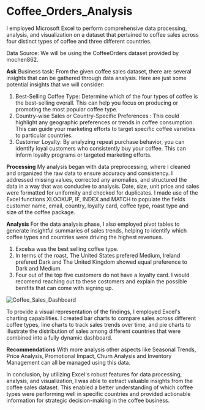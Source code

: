 # Coffee_Orders_Analysis
I employed Microsoft Excel to perform comprehensive data processing, analysis, and visualization on a dataset that pertained to coffee sales across four distinct types of coffee and three different countries.

Data Source:
We will be using the CoffeeOrders dataset provided by mochen862.

**Ask**
Business task:
From the given coffee sales dataset, there are several insights that can be gathered through data analysis. Here are just some potential insights that we will consider:
1. Best-Selling Coffee Type: Determine which of the four types of coffee is the best-selling overall. This can help you focus on producing or promoting the most popular coffee type.
2. Country-wise Sales or Country-Specific Preferences : This could highlight any geographic preferences or trends in coffee consumption. This can guide your marketing efforts to target specific coffee varieties to particular countries.
3. Customer Loyalty: By analyzing repeat purchase behavior, you can identify loyal customers who consistently buy your coffee. This can inform loyalty programs or targeted marketing efforts.

**Processing**
My analysis began with data preprocessing, where I cleaned and organized the raw data to ensure accuracy and consistency. I addressed missing values, corrected any anomalies, and structured the data in a way that was conducive to analysis. Date, size, unit price and sales were formatted for uniformity and checked for duplicates. I made use of the Excel functions XLOOKUP, IF, INDEX and MATCH to populate the fields customer name, email, country, loyalty card, coffee type, roast type and size of the coffee package.

**Analysis**
For the data analysis phase, I also employed pivot tables to generate insightful summaries of sales trends, helping to identify which coffee types and countries were driving the highest revenues.
1. Excelsa was the best selling coffee type.
2. In terms of the roast, The United States prefered Medium, Ireland prefered Dark and The United Kingdom showed equal preference to Dark and Medium.
3. Four out of the top five customers do not have a loyalty card. I would recomend reaching out to these costomers and explain the possible benifits that can come with signing up.

![Coffee_Sales_Dashboard](https://github.com/JarvisKiki/Coffee_Orders_Analysis/assets/139581022/915f6b02-1620-4dac-98ea-3b455700f1c6)

To provide a visual representation of the findings, I employed Excel's charting capabilities. I created bar charts to compare sales across different coffee types, line charts to track sales trends over time, and pie charts to illustrate the distribution of sales among different countries that were combined into a fully dynamic dashboard.
 
**Recommendations**
With more analysis other aspects like Seasonal Trends, Price Analysis, Promotional Impact, Churn Analysis and Inventory Management can all be managed using this data. 

In conclusion, by utilizing Excel's robust features for data processing, analysis, and visualization, I was able to extract valuable insights from the coffee sales dataset. This enabled a better understanding of which coffee types were performing well in specific countries and provided actionable information for strategic decision-making in the coffee business.
